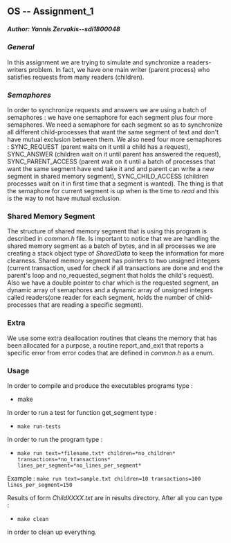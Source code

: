 ## OS -- Assignment_1
##### Author: Yannis Zervakis--sdi1800048

### *General*
In  this assignment we are trying to simulate and synchronize a readers-writers problem. In fact, we have one main writer (parent process) who satisfies requests from many readers (children).

### *Semaphores*
In order to synchronize requests and answers we are using a batch of semaphores : we have one semaphore for each segment plus four more semaphores. We need a semaphore for each segment so as to synchronize all different child-processes that want the same segment of text and don't have mutual exclusion between them. We also need four more semaphores : SYNC_REQUEST (parent waits on it until a child has a request), SYNC_ANSWER (children wait on it until parent has answered the request), SYNC_PARENT_ACCESS (parent wait on it until a batch of processes that want the same segment have end take it and and parent can write a new segment in shared memory segment), SYNC_CHILD_ACCESS (children processes wait on it in first time that a segment is wanted). The thing is that the semaphore for current segment is up when is the time to *read* and this is the way to not have mutual exclusion.

### Shared Memory Segment
The structure of shared memory segment that is using this program is described in *common.h* file. Is important to notice that we are handling the shared memory segment as a batch of bytes, and in all processes we are creating a stack object type of *SharedData* to keep the information for more clearness. Shared memory segment has pointers to two unsigned integers (current transaction, used for check if all transactions are done and end the parent's loop and no_requested_segment that holds the child's request). Also we have a double pointer to char which is the requested segment, an dynamic array of semaphores and a dynamic array of unsigned integers called readers(one reader for each segment, holds the number of child-processes that are reading a specific segment).

### Extra
We use some extra deallocation routines that cleans the memory that has been allocated for a purpose, a routine report_and_exit that reports a specific error from error codes that are defined in *common.h* as a enum.

### Usage

In order to compile and produce the executables programs type :
-  make

In order to run a test for function get_segment type :
- `make run-tests`

In order to run the program type :
- `make run text=*filename.txt* children=*no_children* transactions=*no_transactions* lines_per_segment=*no_lines_per_segment*`

Example : 
`make run text=sample.txt children=10 transactions=100 lines_per_segment=150`

Results of form *ChildXXXX.txt* are in results directory.
After all you can type :
- `make clean`

in order to clean up everything.

 